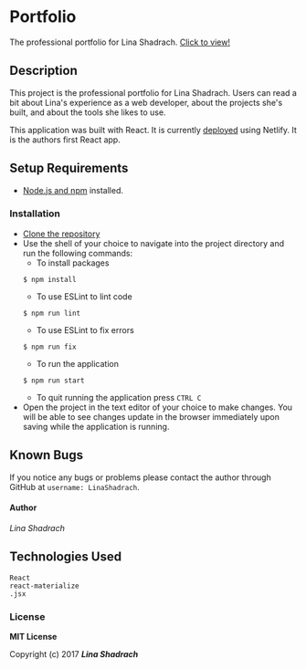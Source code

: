 # Portfolio

The professional portfolio for Lina Shadrach. [Click to view!](https://www.lina-ex-machina.com/)

## Description

This project is the professional portfolio for Lina Shadrach. Users can read a bit about Lina's experience as a web developer, about the projects she's built, and about the tools she likes to use. 

This application was built with React. It is currently [deployed](https://lina-ex-machina.com/) using Netlify. It is the authors first React app.

## Setup Requirements

* [Node.js and npm](https://nodejs.org/en/download/) installed.

### Installation

* [Clone the repository](https://www.github.com/LinaShadrach/portfolio-react)
* Use the shell of your choice to navigate into the project directory and run the following commands:
  * To install packages
  ```
  $ npm install
  ```
  * To use ESLint to lint code
  ```
  $ npm run lint
  ```
  * To use ESLint to fix errors
  ```
  $ npm run fix
  ```
  * To run the application
  ```
  $ npm run start
  ```
  * To quit running the application press `CTRL C`
* Open the project in the text editor of your choice to make changes. You will be able to see changes update in the browser immediately upon saving while the application is running.

## Known Bugs

If you notice any bugs or problems please contact the author through GitHub at `username: LinaShadrach`.


#### Author

 _Lina Shadrach_

## Technologies Used

```
React
react-materialize
.jsx
```
### License

**MIT License**

Copyright (c) 2017 **_Lina Shadrach_**
